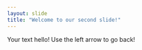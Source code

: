 ```yaml
---
layout: slide
title: "Welcome to our second slide!"
---
```

Your text hello!
Use the left arrow to go back!
